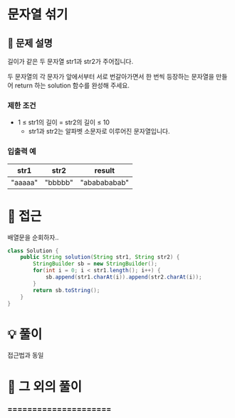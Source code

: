 # 문자열 섞기

## 📌 문제 설명

길이가 같은 두 문자열 str1과 str2가 주어집니다.

두 문자열의 각 문자가 앞에서부터 서로 번갈아가면서 한 번씩 등장하는 문자열을 만들어 return 하는 solution 함수를 완성해 주세요.

### 제한 조건

- 1 ≤ str1의 길이 = str2의 길이 ≤ 10
  - str1과 str2는 알파벳 소문자로 이루어진 문자열입니다.

### 입출력 예

| str1    | str2    | result       |
| ------- | ------- | ------------ |
| "aaaaa" | "bbbbb" | "ababababab" |

# 🧐 접근

배열문을 순회하자..

```java
class Solution {
    public String solution(String str1, String str2) {
        StringBuilder sb = new StringBuilder();
        for(int i = 0; i < str1.length(); i++) {
            sb.append(str1.charAt(i)).append(str2.charAt(i));
        }
        return sb.toString();
    }
}
```

# 💡 풀이

접근법과 동일

# 📘 그 외의 풀이

### =====================
